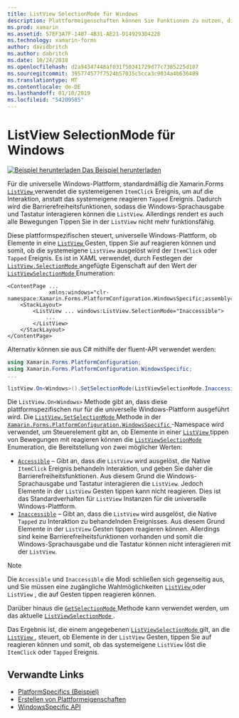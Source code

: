 ```yaml
---
title: ListView SelectionMode für Windows
description: Plattformeigenschaften können Sie Funktionen zu nutzen, die nur auf einer bestimmten Plattform verfügbar ist ohne die Implementierung der benutzerdefinierten Renderern und Effekte. In diesem Artikel wird erläutert, wie die Windows-Plattform-spezifische genutzt, die steuert, ob Elemente in einer ListView auf Gesten tippen reagieren können.
ms.prod: xamarin
ms.assetid: 57EF3A7F-1407-4B31-AE21-D149293D4228
ms.technology: xamarin-forms
author: davidbritch
ms.author: dabritch
ms.date: 10/24/2018
ms.openlocfilehash: d2a94347448af031f50341729d77c7385225d107
ms.sourcegitcommit: 395774577f7524b57035c5cca3c9034a4b636489
ms.translationtype: MT
ms.contentlocale: de-DE
ms.lasthandoff: 01/10/2019
ms.locfileid: "54209585"
---
```

# <a name="listview-selectionmode-on-windows"></a>ListView SelectionMode für Windows

[![Beispiel herunterladen](~/media/shared/download.png) Das Beispiel herunterladen](https://developer.xamarin.com/samples/xamarin-forms/userinterface/platformspecifics/)

Für die universelle Windows-Plattform, standardmäßig die Xamarin.Forms [ `ListView` ](xref:Xamarin.Forms.ListView) verwendet die systemeigenen `ItemClick` Ereignis, um auf die Interaktion, anstatt das systemeigene reagieren `Tapped` Ereignis. Dadurch wird die Barrierefreiheitsfunktionen, sodass die Windows-Sprachausgabe und Tastatur interagieren können die `ListView`. Allerdings rendert es auch alle Bewegungen Tippen Sie in der `ListView` nicht mehr funktionsfähig.

Diese plattformspezifischen steuert, universelle Windows-Plattform, ob Elemente in eine [ `ListView` ](xref:Xamarin.Forms.ListView) Gesten, tippen Sie auf reagieren können und somit, ob die systemeigene `ListView` ausgelöst wird der `ItemClick` oder `Tapped` Ereignis. Es ist in XAML verwendet, durch Festlegen der [ `ListView.SelectionMode` ](xref:Xamarin.Forms.PlatformConfiguration.WindowsSpecific.ListView.SelectionModeProperty) angefügte Eigenschaft auf den Wert der [ `ListViewSelectionMode` ](xref:Xamarin.Forms.PlatformConfiguration.WindowsSpecific.ListViewSelectionMode) Enumeration:

```xaml
<ContentPage ...
             xmlns:windows="clr-namespace:Xamarin.Forms.PlatformConfiguration.WindowsSpecific;assembly=Xamarin.Forms.Core">
    <StackLayout>
        <ListView ... windows:ListView.SelectionMode="Inaccessible">
            ...
        </ListView>
    </StackLayout>
</ContentPage>
```

Alternativ können sie aus C# mithilfe der fluent-API verwendet werden:

```csharp
using Xamarin.Forms.PlatformConfiguration;
using Xamarin.Forms.PlatformConfiguration.WindowsSpecific;
...

listView.On<Windows>().SetSelectionMode(ListViewSelectionMode.Inaccessible);
```

Die `ListView.On<Windows>` Methode gibt an, dass diese plattformspezifischen nur für die universelle Windows-Plattform ausgeführt wird. Die [ `ListView.SetSelectionMode` ](xref:Xamarin.Forms.PlatformConfiguration.WindowsSpecific.ListView.SetSelectionMode(Xamarin.Forms.IPlatformElementConfiguration{Xamarin.Forms.PlatformConfiguration.Windows,Xamarin.Forms.ListView},Xamarin.Forms.PlatformConfiguration.WindowsSpecific.ListViewSelectionMode)) Methode in der [ `Xamarin.Forms.PlatformConfiguration.WindowsSpecific` ](xref:Xamarin.Forms.PlatformConfiguration.WindowsSpecific) -Namespace wird verwendet, um Steuerelement gibt an, ob Elemente in einer [ `ListView` ](xref:Xamarin.Forms.ListView) tippen von Bewegungen mit reagieren können die [ `ListViewSelectionMode` ](xref:Xamarin.Forms.PlatformConfiguration.WindowsSpecific.ListViewSelectionMode) Enumeration, die Bereitstellung von zwei möglicher Werten:

- [`Accessible`](xref:Xamarin.Forms.PlatformConfiguration.WindowsSpecific.ListViewSelectionMode.Accessible) – Gibt an, dass die `ListView` wird ausgelöst, die Native `ItemClick` Ereignis behandeln Interaktion, und geben Sie daher die Barrierefreiheitsfunktionen. Aus diesem Grund die Windows-Sprachausgabe und Tastatur interagieren die `ListView`. Jedoch Elemente in der `ListView` Gesten tippen kann nicht reagieren. Dies ist das Standardverhalten für `ListView` Instanzen für die universelle Windows-Plattform.
- [`Inaccessible`](xref:Xamarin.Forms.PlatformConfiguration.WindowsSpecific.ListViewSelectionMode.Inaccessible) – Gibt an, dass die `ListView` wird ausgelöst, die Native `Tapped` zu Interaktion zu behandelnden Ereignisses. Aus diesem Grund Elemente in der `ListView` Gesten tippen reagieren können. Allerdings sind keine Barrierefreiheitsfunktionen vorhanden und somit die Windows-Sprachausgabe und die Tastatur können nicht interagieren mit der `ListView`.

> [!NOTE]
> Die `Accessible` und `Inaccessible` die Modi schließen sich gegenseitig aus, und Sie müssen eine zugängliche Wahlmöglichkeiten [ `ListView` ](xref:Xamarin.Forms.ListView) oder `ListView` , die auf Gesten tippen reagieren können.

Darüber hinaus die [ `GetSelectionMode` ](xref:Xamarin.Forms.PlatformConfiguration.WindowsSpecific.ListView.GetSelectionMode(Xamarin.Forms.IPlatformElementConfiguration{Xamarin.Forms.PlatformConfiguration.Windows,Xamarin.Forms.ListView})) Methode kann verwendet werden, um das aktuelle [ `ListViewSelectionMode` ](xref:Xamarin.Forms.PlatformConfiguration.WindowsSpecific.ListViewSelectionMode).

Das Ergebnis ist, die einem angegebenen [ `ListViewSelectionMode` ](xref:Xamarin.Forms.PlatformConfiguration.WindowsSpecific.ListViewSelectionMode) gilt, an die [ `ListView` ](xref:Xamarin.Forms.ListView), steuert, ob Elemente in der `ListView` Gesten, tippen Sie auf reagieren können und somit, ob das systemeigene `ListView` löst die `ItemClick` oder `Tapped` Ereignis.

## <a name="related-links"></a>Verwandte Links

- [PlatformSpecifics (Beispiel)](https://developer.xamarin.com/samples/xamarin-forms/userinterface/platformspecifics/)
- [Erstellen von Plattformeigenschaften](~/xamarin-forms/platform/platform-specifics/index.md#creating-platform-specifics)
- [WindowsSpecific API](xref:Xamarin.Forms.PlatformConfiguration.WindowsSpecific)
